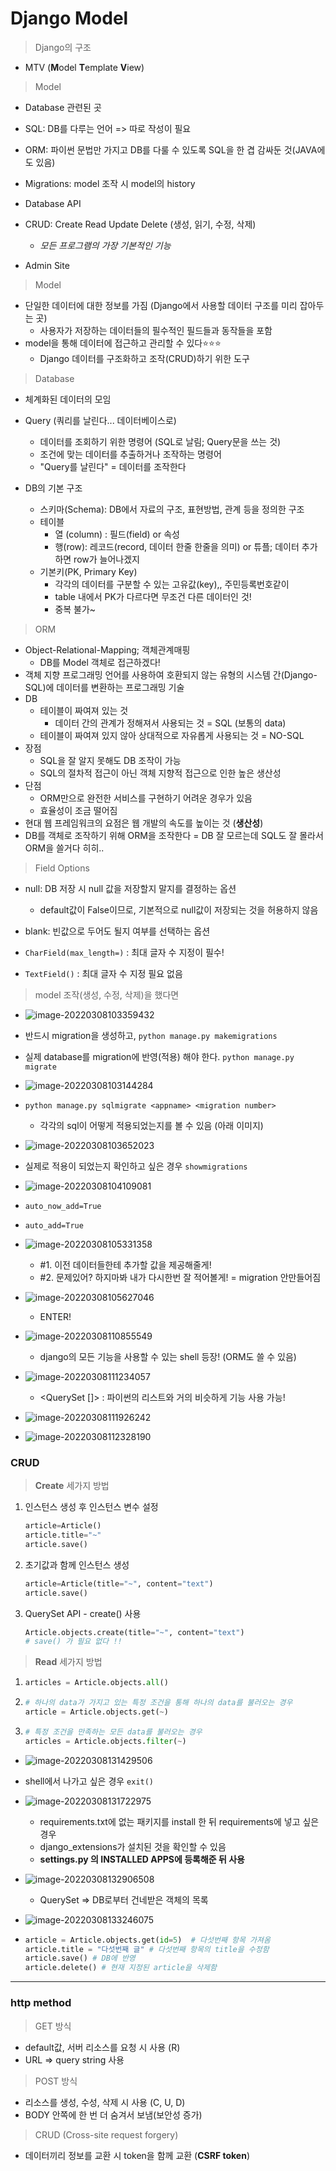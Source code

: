 # Django Model

> Django의 구조

* MTV (**M**odel **T**emplate **V**iew)

> Model

* Database 관련된 곳

* SQL: DB를 다루는 언어 => 따로 작성이 필요
* ORM: 파이썬 문법만 가지고 DB를 다룰 수 있도록 SQL을 한 겹 감싸둔 것(JAVA에도 있음)
* Migrations: model 조작 시 model의 history
* Database API
* CRUD: Create Read Update Delete (생성, 읽기, 수정, 삭제) 
  * *모든 프로그램의 가장 기본적인 기능*

* Admin Site



> Model

* 단일한 데이터에 대한 정보를 가짐 (Django에서 사용할 데이터 구조를 미리 잡아두는 곳)
  * 사용자가 저장하는 데이터들의 필수적인 필드들과 동작들을 포함
* model을 통해 데이터에 접근하고 관리할 수 있다:star::star::star:
  * Django 데이터를 구조화하고 조작(CRUD)하기 위한 도구

> Database

* 체계화된 데이터의 모임
* Query (쿼리를 날린다... 데이터베이스로)
  * 데이터를 조회하기 위한 명령어 (SQL로 날림; Query문을 쓰는 것)
  * 조건에 맞는 데이터를 추출하거나 조작하는 명령어
  * "Query를 날린다" = 데이터를 조작한다

* DB의 기본 구조
  * 스키마(Schema): DB에서 자료의 구조, 표현방법, 관계 등을 정의한 구조
  * 테이블
    * 열 (column) : 필드(field) or 속성
    * 행(row): 레코드(record, 데이터 한줄 한줄을 의미) or 튜플; 데이터 추가하면 row가 늘어나겠지
  * 기본키(PK, Primary Key)
    * 각각의 데이터를 구분할 수 있는 고유값(key),, 주민등록번호같이
    * table 내에서 PK가 다르다면 무조건 다른 데이터인 것!
    * 중복 불가~

> ORM

* Object-Relational-Mapping; 객체관계매핑
  * DB를 Model 객체로 접근하겠다!
* 객체 지향 프로그래밍 언어를 사용하여 호환되지 않는 유형의 시스템 간(Django-SQL)에 데이터를 변환하는 프로그래밍 기술
* DB
  * 테이블이 짜여져 있는 것
    * 데이터 간의 관계가 정해져서 사용되는 것 = SQL (보통의 data)
  * 테이블이 짜여져 있지 않아 상대적으로 자유롭게 사용되는 것 = NO-SQL
* 장점
  * SQL을 잘 알지 못해도 DB 조작이 가능
  * SQL의 절차적 접근이 아닌 객체 지향적 접근으로 인한 높은 생산성
* 단점
  * ORM만으로 완전한 서비스를 구현하기 어려운 경우가 있음
  * 효율성이 조금 떨어짐
* 현대 웹 프레임워크의 요점은 웹 개발의 속도를 높이는 것 (**생산성**)
* DB를 객체로 조작하기 위해 ORM을 조작한다 = DB 잘 모르는데 SQL도 잘 몰라서 ORM을 쓸거다 히히..



> Field Options

* null: DB 저장 시 null 값을 저장할지 말지를 결정하는 옵션
  * default값이 False이므로, 기본적으로 null값이 저장되는 것을 허용하지 않음
* blank: 빈값으로 두어도 될지 여부를 선택하는 옵션

* `CharField(max_length=)` : 최대 글자 수 지정이 필수!
* `TextField()` : 최대 글자 수 지정 필요 없음



> model 조작(생성, 수정, 삭제)을 했다면

* ![image-20220308103359432](django_day4.assets/image-20220308103359432.png)

* 반드시 migration을 생성하고,  `python manage.py makemigrations`
* 실제 database를 migration에 반영(적용) 해야 한다.  `python manage.py migrate`
* ![image-20220308103144284](django_day4.assets/image-20220308103144284.png)

* `python manage.py sqlmigrate <appname> <migration number>`
  * 각각의 sql이 어떻게 적용되었는지를 볼 수 있음 (아래 이미지)
* ![image-20220308103652023](django_day4.assets/image-20220308103652023.png)
* 실제로 적용이 되었는지 확인하고 싶은 경우 `showmigrations`

* ![image-20220308104109081](django_day4.assets/image-20220308104109081.png)

* `auto_now_add=True`
* `auto_add=True`
* ![image-20220308105331358](django_day4.assets/image-20220308105331358.png)
  * #1. 이전 데이터들한테 추가할 값을 제공해줄게!
  * #2. 문제있어? 하지마봐 내가 다시한번 잘 적어볼게! = migration 안만들어짐

* ![image-20220308105627046](django_day4.assets/image-20220308105627046.png)
  * ENTER!

* ![image-20220308110855549](django_day4.assets/image-20220308110855549.png)
  * django의 모든 기능을 사용할 수 있는 shell 등장! (ORM도 쓸 수 있음)

* ![image-20220308111234057](django_day4.assets/image-20220308111234057.png)
  * <QuerySet []> : 파이썬의 리스트와 거의 비슷하게 기능 사용 가능!

* ![image-20220308111926242](django_day4.assets/image-20220308111926242.png)

* ![image-20220308112328190](django_day4.assets/image-20220308112328190.png)

### CRUD

> **Create** 세가지 방법

1. 인스턴스 생성 후 인스턴스 변수 설정

   ```python
   article=Article()
   article.title="~"
   article.save()
   ```

   

2. 초기값과 함께 인스턴스 생성

   ```python
   article=Article(title="~", content="text")
   article.save()
   ```

   

3. QuerySet API - create() 사용

   ```python
   Article.objects.create(title="~", content="text")
   # save() 가 필요 없다 !!
   ```



> **Read** 세가지 방법

1. ```python
   articles = Article.objects.all()
   ```

2. ```python
   # 하나의 data가 가지고 있는 특정 조건을 통해 하나의 data를 불러오는 경우
   article = Article.objects.get(~)
   ```

3. ```python
   # 특정 조건을 만족하는 모든 data를 불러오는 경우
   articles = Article.objects.filter(~)

* ![image-20220308131429506](django_day4.assets/image-20220308131429506.png)

* shell에서 나가고 싶은 경우 `exit()` 

* ![image-20220308131722975](django_day4.assets/image-20220308131722975.png)
  * requirements.txt에 없는 패키지를 install 한 뒤 requirements에 넣고 싶은 경우
  * django_extensions가 설치된 것을 확인할 수 있음
  * **settings.py 의 INSTALLED APPS에 등록해준 뒤 사용**

* ![image-20220308132906508](django_day4.assets/image-20220308132906508.png)
  * QuerySet => DB로부터 건네받은 객체의 목록

* ![image-20220308133246075](django_day4.assets/image-20220308133246075.png)

* ```python
  article = Article.objects.get(id=5)  # 다섯번째 항목 가져옴
  article.title = "다섯번째 글" # 다섯번째 항목의 title을 수정함
  article.save() # DB에 반영
  article.delete() # 현재 지정된 article을 삭제함
  ```

*******

### http method

> GET 방식 

* default값, 서버 리소스를 요청 시 사용 (R)
* URL => query string 사용

> POST 방식

* 리소스를 생성, 수성, 삭제 시 사용 (C, U, D)
* BODY 안쪽에 한 번 더 숨겨서 보냄(보안성 증가)

> CRUD (Cross-site request forgery)

* 데이터끼리 정보를 교환 시 token을 함께 교환 (**CSRF token**)